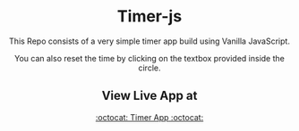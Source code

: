 
<div align="center">
 
# Timer-js
This Repo consists of a very simple timer app build using Vanilla JavaScript. 

You can also reset the time by clicking on the textbox provided inside the circle. 

## View Live App at

<a href="https://arokia-nivin.github.io/timer-app/">:octocat: Timer App :octocat:</a>

 
